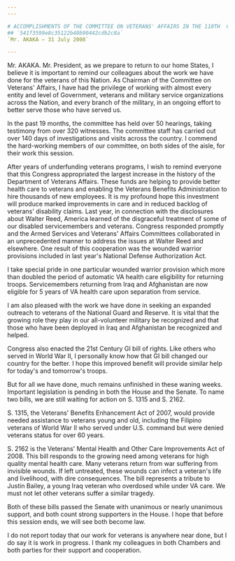 ```yaml
---
---

# ACCOMPLISHMENTS OF THE COMMITTEE ON VETERANS' AFFAIRS IN THE 110TH  CONGRESS
## `541f3599e8c35122b40b90442cdb2c8a`
`Mr. AKAKA — 31 July 2008`

---
```



Mr. AKAKA. Mr. President, as we prepare to return to our home States, 
I believe it is important to remind our colleagues about the work we 
have done for the veterans of this Nation. As Chairman of the Committee 
on Veterans' Affairs, I have had the privilege of working with almost 
every entity and level of Government, veterans and military service 
organizations across the Nation, and every branch of the military, in 
an ongoing effort to better serve those who have served us.

In the past 19 months, the committee has held over 50 hearings, 
taking testimony from over 320 witnesses. The committee staff has 
carried out over 140 days of investigations and visits across the 
country. I commend the hard-working members of our committee, on both 
sides of the aisle, for their work this session.

After years of underfunding veterans programs, I wish to remind 
everyone that this Congress appropriated the largest increase in the 
history of the Department of Veterans Affairs. These funds are helping 
to provide better health care to veterans and enabling the Veterans 
Benefits Administration to hire thousands of new employees. It is my 
profound hope this investment will produce marked improvements in care 
and in reduced backlog of veterans' disability claims. Last year, in 
connection with the disclosures about Walter Reed, America learned of 
the disgraceful treatment of some of our disabled servicemembers and 
veterans. Congress responded promptly and the Armed Services and 
Veterans' Affairs Committees collaborated in an unprecedented manner to 
address the issues at Walter Reed and elsewhere. One result of this 
cooperation was the wounded warrior provisions included in last year's 
National Defense Authorization Act.


I take special pride in one particular wounded warrior provision 
which more than doubled the period of automatic VA health care 
eligibility for returning troops. Servicemembers returning from Iraq 
and Afghanistan are now eligible for 5 years of VA health care upon 
separation from service.

I am also pleased with the work we have done in seeking an expanded 
outreach to veterans of the National Guard and Reserve. It is vital 
that the growing role they play in our all-volunteer military be 
recognized and that those who have been deployed in Iraq and 
Afghanistan be recognized and helped.

Congress also enacted the 21st Century GI bill of rights. Like others 
who served in World War II, I personally know how that GI bill changed 
our country for the better. I hope this improved benefit will provide 
similar help for today's and tomorrow's troops.

But for all we have done, much remains unfinished in these waning 
weeks. Important legislation is pending in both the House and the 
Senate. To name two bills, we are still waiting for action on S. 1315 
and S. 2162.

S. 1315, the Veterans' Benefits Enhancement Act of 2007, would 
provide needed assistance to veterans young and old, including the 
Filipino veterans of World War II who served under U.S. command but 
were denied veterans status for over 60 years.

S. 2162 is the Veterans' Mental Health and Other Care Improvements 
Act of 2008. This bill responds to the growing need among veterans for 
high quality mental health care. Many veterans return from war 
suffering from invisible wounds. If left untreated, these wounds can 
infect a veteran's life and livelihood, with dire consequences. The 
bill represents a tribute to Justin Bailey, a young Iraq veteran who 
overdosed while under VA care. We must not let other veterans suffer a 
similar tragedy.

Both of these bills passed the Senate with unanimous or nearly 
unanimous support, and both count strong supporters in the House. I 
hope that before this session ends, we will see both become law.

I do not report today that our work for veterans is anywhere near 
done, but I do say it is work in progress. I thank my colleagues in 
both Chambers and both parties for their support and cooperation.
